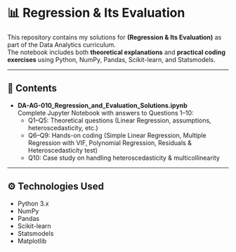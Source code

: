 # 📊 Regression & Its Evaluation

This repository contains my solutions for **(Regression & Its Evaluation)** as part of the Data Analytics curriculum.  
The notebook includes both **theoretical explanations** and **practical coding exercises** using Python, NumPy, Pandas, Scikit-learn, and Statsmodels.

---

## 📂 Contents

- **DA-AG-010_Regression_and_Evaluation_Solutions.ipynb**  
  Complete Jupyter Notebook with answers to Questions 1–10:
  - Q1–Q5: Theoretical questions (Linear Regression, assumptions, heteroscedasticity, etc.)
  - Q6–Q9: Hands-on coding (Simple Linear Regression, Multiple Regression with VIF, Polynomial Regression, Residuals & Heteroscedasticity test)
  - Q10: Case study on handling heteroscedasticity & multicollinearity

---

## ⚙️ Technologies Used
- Python 3.x  
- NumPy  
- Pandas  
- Scikit-learn  
- Statsmodels  
- Matplotlib  
